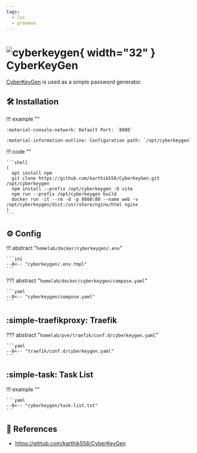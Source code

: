 ```yaml
---
tags:
  - lxc
  - proxmox
---
```

# ![cyberkeygen](https://raw.githubusercontent.com/karthik558/CyberKeyGen/refs/heads/main/public/favicon.png){ width="32" } CyberKeyGen

[CyberKeyGen][1] is used as a simple password generator.

## :hammer_and_wrench: Installation

!!! example ""

    :material-console-network: Default Port: `8080`

    :material-information-outline: Configuration path: `/opt/cyberkeygen`

!!! code ""

    ```shell
    (
      apt install npm
      git clone https://github.com/karthik558/CyberKeyGen.git /opt/cyberkeygen
      npm install --prefix /opt/cyberkeygen -D vite
      npm run --prefix /opt/cyberkeygen build
      docker run -it --rm -d -p 8080:80 --name web -v /opt/cyberkeygen/dist:/usr/share/nginx/html nginx
    )
    ```

## :gear: Config

!!! abstract "`homelab/docker/cyberkeygen/.env`"

    ```ini
    --8<-- "cyberkeygen/.env.tmpl"
    ```

??? abstract "`homelab/docker/cyberkeygen/compose.yaml`"

    ```yaml
    --8<-- "cyberkeygen/compose.yaml"
    ```

## :simple-traefikproxy: Traefik

??? abstract "`homelab/pve/traefik/conf.d/cyberkeygen.yaml`"

    ```yaml
    --8<-- "traefik/conf.d/cyberkeygen.yaml"
    ```

## :simple-task: Task List

!!! example ""

    ```yaml
    --8<-- "cyberkeygen/task-list.txt"
    ```

## :link: References

- <https://github.com/karthik558/CyberKeyGen>

[1]: <https://github.com/karthik558/CyberKeyGen>

